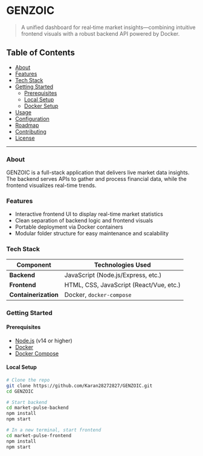 # GENZOIC

> A unified dashboard for real‑time market insights—combining intuitive frontend visuals with a robust backend API powered by Docker.

##  Table of Contents

- [About](#about)
- [Features](#features)
- [Tech Stack](#tech-stack)
- [Getting Started](#getting-started)
  - [Prerequisites](#prerequisites)
  - [Local Setup](#local-setup)
  - [Docker Setup](#docker-setup)
- [Usage](#usage)
- [Configuration](#configuration)
- [Roadmap](#roadmap)
- [Contributing](#contributing)
- [License](#license)

---

### About

GENZOIC is a full-stack application that delivers live market data insights. The backend serves APIs to gather and process financial data, while the frontend visualizes real-time trends.

### Features

- Interactive frontend UI to display real-time market statistics
- Clean separation of backend logic and frontend visuals
- Portable deployment via Docker containers
- Modular folder structure for easy maintenance and scalability

### Tech Stack

| Component          | Technologies Used                         |
|-------------------|-------------------------------------------|
| **Backend**        | JavaScript (Node.js/Express, etc.)        |
| **Frontend**       | HTML, CSS, JavaScript (React/Vue, etc.)   |
| **Containerization** | Docker, `docker-compose`                 |

### Getting Started

#### Prerequisites

- [Node.js](https://nodejs.org/) (v14 or higher)
- [Docker](https://www.docker.com/)
- [Docker Compose](https://docs.docker.com/compose/)

#### Local Setup

```bash
# Clone the repo
git clone https://github.com/Karan28272827/GENZOIC.git
cd GENZOIC

# Start backend
cd market-pulse-backend
npm install
npm start

# In a new terminal, start frontend
cd market-pulse-frontend
npm install
npm start
